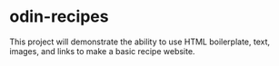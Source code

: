 # odin-recipes

This project will demonstrate the ability to use HTML boilerplate, text, images, and links to make a basic recipe website.